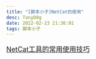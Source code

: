 ```yaml
---
title: "[脚本小子]NetCat的使用"
desc: TonyD0g
date: 2022-02-23 21:36:01
tags: 脚本小子
---
```

<font size=4 >

[NetCat工具的常用使用技巧](https://www.cnblogs.com/LyShark/p/12302379.html)

</font>